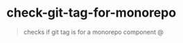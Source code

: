 # check-git-tag-for-monorepo

> checks if git tag is for a monorepo component <component>@<version>
